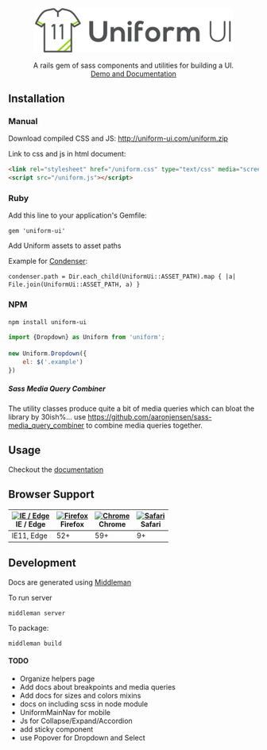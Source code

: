<p align="center">
    <a href="http://uniform-ui.com/" style="display:block; max-width:400px;">
        <img src="https://raw.githubusercontent.com/bemky/uniform/master/docs-src/assets/images/logo.png" width="400" alt="Uniform UI">
    </a>
    <p align="center">
        A rails gem of sass components and utilities for building a UI.<br>
        <a href="http://uniform-ui.com/">
            Demo and Documentation
        </a>
    </p>
</p>



## Installation

### Manual
Download compiled CSS and JS: http://uniform-ui.com/uniform.zip

Link to css and js in html document:

```html
<link rel="stylesheet" href="/uniform.css" type="text/css" media="screen" charset="utf-8">
<script src="/uniform.js"></script>
```

### Ruby
Add this line to your application's Gemfile:

    gem 'uniform-ui'

Add Uniform assets to asset paths

Example for [Condenser](https://github.com/malomalo/condenser):

    condenser.path = Dir.each_child(UniformUi::ASSET_PATH).map { |a| File.join(UniformUi::ASSET_PATH, a) }


### NPM
    npm install uniform-ui

```javascript
import {Dropdown} as Uniform from 'uniform';

new Uniform.Dropdown({
    el: $('.example')
})
```

##### Sass Media Query Combiner
The utility classes produce quite a bit of media queries which can bloat the library by 30ish%... use https://github.com/aaronjensen/sass-media_query_combiner to combine media queries together.


## Usage

Checkout the [documentation](http://uniform-ui.com)

## Browser Support
| [<img src="https://raw.githubusercontent.com/godban/browsers-support-badges/master/src/images/edge.png" alt="IE / Edge" width="16px" height="16px" />](http://godban.github.io/browsers-support-badges/)</br>IE / Edge | [<img src="https://raw.githubusercontent.com/godban/browsers-support-badges/master/src/images/firefox.png" alt="Firefox" width="16px" height="16px" />](http://godban.github.io/browsers-support-badges/)</br>Firefox | [<img src="https://raw.githubusercontent.com/godban/browsers-support-badges/master/src/images/chrome.png" alt="Chrome" width="16px" height="16px" />](http://godban.github.io/browsers-support-badges/)</br>Chrome | [<img src="https://raw.githubusercontent.com/godban/browsers-support-badges/master/src/images/safari.png" alt="Safari" width="16px" height="16px" />](http://godban.github.io/browsers-support-badges/)</br>Safari|
| --------- | --------- | --------- | --------- |
| IE11, Edge| 52+| 59+| 9+|

## Development

Docs are generated using [Middleman](https://middlemanapp.com/)

To run server

    middleman server

To package:

    middleman build


#### TODO
- Organize helpers page
- Add docs about breakpoints and media queries
- Add docs for sizes and colors mixins
- docs on including scss in node module
- UniformMainNav for mobile
- Js for Collapse/Expand/Accordion
- add sticky component
- use Popover for Dropdown and Select